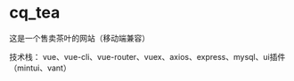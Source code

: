 # cq_tea
这是一个售卖茶叶的网站（移动端兼容）

技术栈：
vue、vue-cli、vue-router、vuex、axios、express、mysql、ui插件（mintui、vant）
